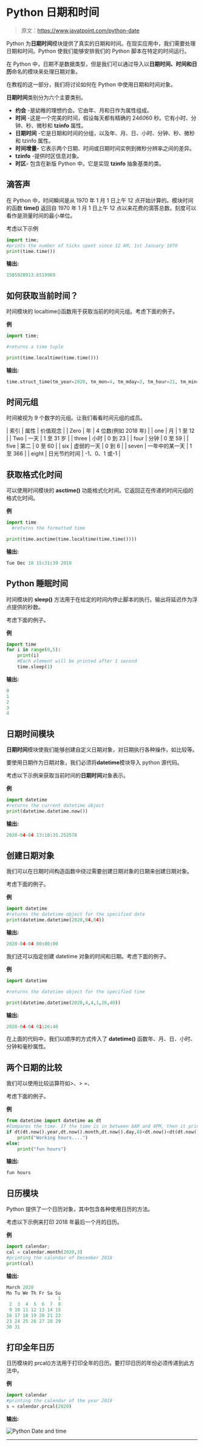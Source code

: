# Python 日期和时间

> 原文：<https://www.javatpoint.com/python-date>

Python 为**日期时间**模块提供了真实的日期和时间。在现实应用中，我们需要处理日期和时间。Python 使我们能够安排我们的 Python 脚本在特定的时间运行。

在 Python 中，日期不是数据类型，但是我们可以通过导入以**日期时间、时间和日历**命名的模块来处理日期对象。

在教程的这一部分，我们将讨论如何在 Python 中使用日期和时间对象。

**日期时间**类别分为六个主要类别。

*   **约会** -是幼稚的理想约会。它由年、月和日作为属性组成。
*   **时间** -这是一个完美的时间，假设每天都有精确的 24*60*60 秒。它有小时、分钟、秒、微秒和 **tzinfo** 属性。
*   **日期时间** -它是日期和时间的分组，以及年、月、日、小时、分钟、秒、微秒和 tzinfo 属性。
*   **时间增量-** 它表示两个日期、时间或日期时间实例到微秒分辨率之间的差异。
*   **tzinfo** -提供时区信息对象。
*   **时区-** 包含在新版 Python 中。它是实现 **tzinfo** 抽象基类的类。

## 滴答声

在 Python 中，时间瞬间是从 1970 年 1 月 1 日上午 12 点开始计算的。模块时间的函数 **time()** 返回自 1970 年 1 月 1 日上午 12 点以来花费的滴答总数。刻度可以看作是测量时间的最小单位。

考虑以下示例

```py
import time;
#prints the number of ticks spent since 12 AM, 1st January 1970
print(time.time())

```

**输出:**

```py
1585928913.6519969

```

## 如何获取当前时间？

时间模块的 localtime()函数用于获取当前的时间元组。考虑下面的例子。

**例**

```py
import time;  

#returns a time tuple   

print(time.localtime(time.time()))

```

**输出:**

```py
time.struct_time(tm_year=2020, tm_mon=4, tm_mday=3, tm_hour=21, tm_min=21, tm_sec=40, tm_wday=4, tm_yday=94, tm_isdst=0)

```

## 时间元组

时间被视为 9 个数字的元组。让我们看看时间元组的成员。

| 索引 | 属性 | 价值观念 |
| Zero | 年 | 4 位数(例如 2018 年) |
| one | 月 | 1 至 12 |
| Two | 一天 | 1 至 31 岁 |
| three | 小时 | 0 到 23 |
| four | 分钟 | 0 至 59 |
| five | 第二 | 0 至 60 |
| six | 虚弱的一天 | 0 到 6 |
| seven | 一年中的某一天 | 1 至 366 |
| eight | 日光节约时间 | -1、0、1 或-1 |

## 获取格式化时间

可以使用时间模块的 **asctime()** 功能格式化时间。它返回正在传递的时间元组的格式化时间。

**例**

```py
import time  
  #returns the formatted time    

print(time.asctime(time.localtime(time.time())))

```

**输出:**

```py
Tue Dec 18 15:31:39 2018

```

## Python 睡眠时间

时间模块的 **sleep()** 方法用于在给定的时间内停止脚本的执行。输出将延迟作为浮点提供的秒数。

考虑下面的例子。

**例**

```py
import time
for i in range(0,5):
    print(i)
    #Each element will be printed after 1 second
    time.sleep(1)

```

**输出:**

```py
0
1
2
3
4

```

## 日期时间模块

**日期时间**模块使我们能够创建自定义日期对象，对日期执行各种操作，如比较等。

要使用日期作为日期对象，我们必须将**datetime**模块导入 python 源代码。

考虑以下示例来获取当前时间的**日期时间**对象表示。

**例**

```py
import datetime
#returns the current datetime object   
print(datetime.datetime.now())  

```

**输出:**

```py
2020-04-04 13:18:35.252578

```

## 创建日期对象

我们可以在日期时间构造函数中绕过需要创建日期对象的日期来创建日期对象。

考虑下面的例子。

**例**

```py
import datetime  
#returns the datetime object for the specified date  
print(datetime.datetime(2020,04,04))  

```

**输出:**

```py
2020-04-04 00:00:00

```

我们还可以指定创建 datetime 对象的时间和日期。考虑下面的例子。

**例**

```py
import datetime

#returns the datetime object for the specified time    

print(datetime.datetime(2020,4,4,1,26,40))  

```

**输出:**

```py
2020-04-04 01:26:40

```

在上面的代码中，我们以顺序的方式传入了 **datetime()** 函数年、月、日、小时、分钟和毫秒属性。

## 两个日期的比较

我们可以使用比较运算符如>、> =、

考虑下面的例子。

**例**

```py
from datetime import datetime as dt  
#Compares the time. If the time is in between 8AM and 4PM, then it prints working hours otherwise it prints fun hours  
if dt(dt.now().year,dt.now().month,dt.now().day,8)<dt.now()<dt(dt.now().year,dt.now().month,dt.now().day,16):  
    print("Working hours....")  
else:  
    print("fun hours") 

```

**输出:**

```py
fun hours

```

## 日历模块

Python 提供了一个日历对象，其中包含各种使用日历的方法。

考虑以下示例来打印 2018 年最后一个月的日历。

**例**

```py
import calendar;  
cal = calendar.month(2020,3)  
#printing the calendar of December 2018  
print(cal)  

```

**输出:**

```py
March 2020
Mo Tu We Th Fr Sa Su
                   1
 2  3  4  5  6  7  8
 9 10 11 12 13 14 15
16 17 18 19 20 21 22
23 24 25 26 27 28 29
30 31

```

## 打印全年日历

日历模块的 prcal()方法用于打印全年的日历。要打印日历的年份必须传递到此方法中。

**例**

```py
import calendar  
#printing the calendar of the year 2019  
s = calendar.prcal(2020)

```

**输出:**

![Python Date and time](img/dad88516687d0ffd2db69d6126f4b657.png)

* * *